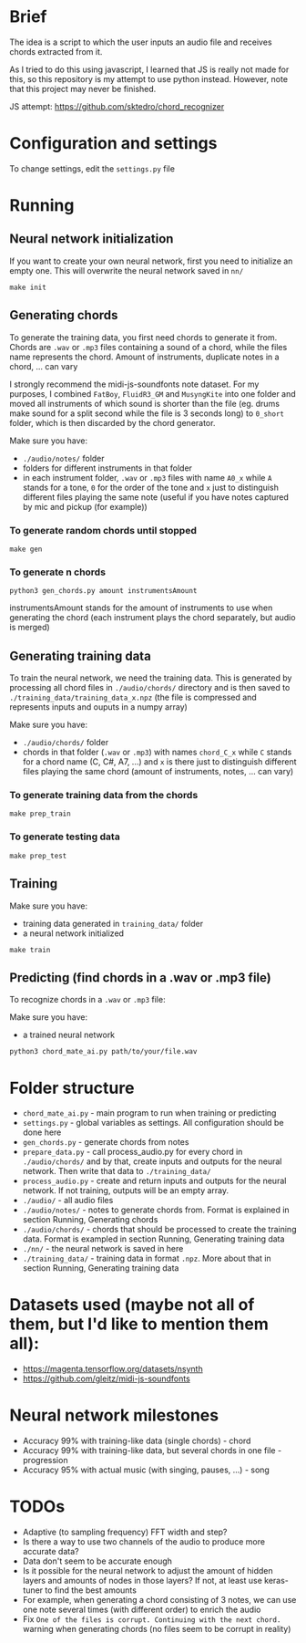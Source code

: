 # Brief

The idea is a script to which the user inputs an audio file and receives chords
extracted from it. 

As I tried to do this using javascript, I learned that JS is really not made
for this, so this repository is my attempt to use python instead. However,
note that this project may never be finished.

JS attempt: https://github.com/sktedro/chord_recognizer


# Configuration and settings

To change settings, edit the `settings.py` file


# Running

## Neural network initialization

If you want to create your own neural network, first you need to initialize an
empty one. This will overwrite the neural network saved in `nn/`

`make init`

## Generating chords

To generate the training data, you first need chords to generate it from.
Chords are `.wav` or `.mp3` files containing a sound of a chord, while the files
name represents the chord. Amount of instruments, duplicate notes in a chord,
... can vary

I strongly recommend the midi-js-soundfonts note dataset. For my purposes, I
combined `FatBoy`, `FluidR3_GM` and `MusyngKite` into one folder and moved all
instruments of which sound is shorter than the file (eg. drums make sound for a
split second while the file is 3 seconds long) to `0_short` folder, which is 
then discarded by the chord generator.

Make sure you have:
 - `./audio/notes/` folder
 - folders for different instruments in that folder
 - in each instrument folder, `.wav` or `.mp3` files with name `A0_x` while `A` 
   stands for a tone, `0` for the order of the tone and `x` just to distinguish 
   different files playing the same note (useful if you have notes captured by 
   mic and pickup (for example))

### To generate random chords until stopped

`make gen`

### To generate n chords

`python3 gen_chords.py amount instrumentsAmount`

instrumentsAmount stands for the amount of instruments to use when generating 
the chord (each instrument plays the chord separately, but audio is merged)


## Generating training data

To train the neural network, we need the training data. This is generated by
processing all chord files in `./audio/chords/` directory and is then saved to
`./training_data/training_data_x.npz` (the file is compressed and represents 
inputs and ouputs in a numpy array)

Make sure you have:
 - `./audio/chords/` folder
 - chords in that folder (`.wav` or `.mp3`) with names `chord_C_x` while `C` 
   stands for a chord name (C, C#, A7, ...) and `x` is there just to distinguish 
   different files playing the same chord (amount of instruments, notes, ... 
   can vary)

### To generate training data from the chords

`make prep_train`

### To generate testing data

`make prep_test`


## Training

Make sure you have:
 - training data generated in `training_data/` folder
 - a neural network initialized

`make train`

## Predicting (find chords in a .wav or .mp3 file)

To recognize chords in a `.wav` or `.mp3` file:

Make sure you have:
 - a trained neural network

`python3 chord_mate_ai.py path/to/your/file.wav`


# Folder structure

 - `chord_mate_ai.py` - main program to run when training or predicting
 - `settings.py` - global variables as settings. All configuration should be 
   done here
 - `gen_chords.py` - generate chords from notes
 - `prepare_data.py` - call process_audio.py for every chord in 
   `./audio/chords/` and by that, create inputs and outputs for the neural 
   network. Then write that data to `./training_data/`
 - `process_audio.py` - create and return inputs and outputs for the neural 
   network. If not training, outputs will be an empty array.
 - `./audio/` - all audio files
 - `./audio/notes/` - notes to generate chords from. Format is explained in
   section Running, Generating chords
 - `./audio/chords/` - chords that should be processed to create the training
   data. Format is exampled in section Running, Generating training data
 - `./nn/` - the neural network is saved in here
 - `./training_data/` - training data in format `.npz`. More about that in 
   section Running, Generating training data


# Datasets used (maybe not all of them, but I'd like to mention them all):
 - https://magenta.tensorflow.org/datasets/nsynth
 - https://github.com/gleitz/midi-js-soundfonts


# Neural network milestones
 - Accuracy 99% with training-like data (single chords) - chord
 - Accuracy 99% with training-like data, but several chords in one file -
   progression
 - Accuracy 95% with actual music (with singing, pauses, ...) - song

# TODOs
 - Adaptive (to sampling frequency) FFT width and step?
 - Is there a way to use two channels of the audio to produce more accurate
   data?
 - Data don't seem to be accurate enough
 - Is it possible for the neural network to adjust the amount of hidden layers
   and amounts of nodes in those layers? If not, at least use keras-tuner to
   find the best amounts
 - For example, when generating a chord consisting of 3 notes, we can use one
   note several times (with different order) to enrich the audio
 - Fix `One of the files is corrupt. Continuing with the next chord.` warning
   when generating chords (no files seem to be corrupt in reality)
